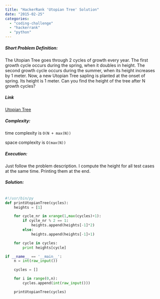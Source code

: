 ```yaml
---
title: "HackerRank 'Utopian Tree' Solution"
date: "2015-02-25"
categories: 
  - "coding-challenge"
  - "hackerrank"
  - "python"
---
```


##### Short Problem Definition:

The Utopian Tree goes through 2 cycles of growth every year. The first growth cycle occurs during the spring, when it doubles in height. The second growth cycle occurs during the summer, when its height increases by 1 meter.  Now, a new Utopian Tree sapling is planted at the onset of spring. Its height is 1 meter. Can you find the height of the tree after N growth cycles?

##### Link

[Utopian Tree](https://www.hackerrank.com/challenges/utopian-tree)

##### Complexity:

time complexity is `O(N + max(N))`

space complexity is `O(max(N))`

##### Execution:

Just follow the problem description. I compute the height for all test cases at the same time. Printing them at the end.

##### Solution:

```python

#!/usr/bin/py
def printUtopianTree(cycles):
    heights = [1]

    for cycle_nr in xrange(1,max(cycles)+1):
    	if cycle_nr % 2 == 1:
            heights.append(heights[-1]*2)
    	else:
            heights.append(heights[-1]+1)

    for cycle in cycles:
    	print heights[cycle]

if __name__ == '__main__':
    n = int(raw_input())

    cycles = []

    for i in range(0,n):
    	cycles.append(int(raw_input()))

    printUtopianTree(cycles)
```
